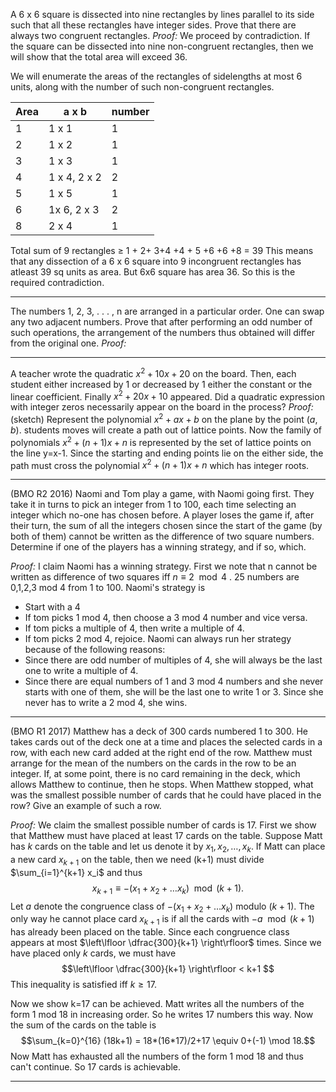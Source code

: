 A 6 x 6 square is dissected into nine rectangles by lines parallel to its side such that all these rectangles have integer sides. Prove that there are always two congruent rectangles.
*Proof:* We proceed by contradiction. If the square can be dissected into nine non-congruent rectangles, then we will show that the total area will exceed 36.

We will enumerate the areas of the rectangles of sidelengths at most 6 units, along with the number of such non-congruent rectangles.

| Area | a x b        | number |
| ---- | ------------ | ------ |
| 1    | 1 x 1        | 1      |
| 2    | 1 x 2        | 1      |
| 3    | 1 x 3        | 1      |
| 4    | 1 x 4, 2 x 2 | 2      |
| 5    | 1 x 5        | 1      |
| 6    | 1x 6, 2 x 3  | 2      |
| 8    | 2 x 4        | 1      |
Total sum of 9 rectangles $\geq$ 1 + 2+ 3+4 +4 + 5 +6 +6 +8 = 39
This means that any dissection of a 6 x 6 square into 9 incongruent rectangles has atleast 39 sq units as area. But 6x6 square has area 36. So this is the required contradiction.
____

The numbers 1, 2, 3, . . . , n are arranged in a particular order. One can swap any two adjacent numbers. Prove that after performing an odd number of such operations, the arrangement of the numbers thus obtained will differ from the original one.
*Proof:* 

---
A teacher wrote the quadratic $x^2 +10x+20$ on the board. Then, each student either increased by $1$ or decreased by $1$ either the constant or the linear coefficient. Finally $x^2 +20x+10$ appeared. Did a quadratic expression with integer zeros necessarily appear on the board in the process?
*Proof:* (sketch) Represent the polynomial $x^2+ax+b$ on the plane by the point $(a,b)$. students moves will create a path out of lattice points. Now the family of polynomials $x^2 + (n+1)x + n$ is represented by the set of lattice points on the line y=x-1. Since the starting and ending points lie on the either side, the path must cross the polynomial  $x^2 + (n+1)x + n$ which has integer roots.

---
 (BMO R2 2016) Naomi and Tom play a game, with Naomi going first. They take it in turns to pick an integer from 1 to 100, each time selecting an integer which no-one has chosen before. A player loses the game if, after their turn, the sum of all the integers chosen since the start of the game (by both of them) cannot be written as the difference of two square numbers. Determine if one of the players has a winning strategy, and if so, which.
 
*Proof:* I claim Naomi has a winning strategy. First we note that n cannot be written as difference of two squares iff $n \equiv 2  \mod 4$ .  25 numbers are 0,1,2,3 mod 4 from 1 to 100. Naomi's strategy is
- Start with a 4
- If tom picks 1 mod 4, then choose a 3 mod 4 number and vice versa.
- If tom picks a multiple of 4, then write a multiple of 4.
- If tom picks 2 mod 4, rejoice.
Naomi can always run her strategy because of the following reasons:
- Since there are odd number of multiples of 4, she will always be the last one to write a multiple of 4.
- Since there are equal numbers of 1 and 3 mod 4 numbers and she never starts with one of them, she will be the last one to write 1 or 3. 
Since she never has to write a 2 mod 4, she wins.
----
(BMO R1 2017) Matthew has a deck of 300 cards numbered 1 to 300. He takes cards out of the deck one at a time and places the selected cards in a row, with each new card added at the right end of the row. Matthew must arrange for the mean of the numbers on the cards in the row to be an integer. If, at some point, there is no card remaining in the deck, which allows Matthew to continue, then he stops. When Matthew stopped, what was the smallest possible number of cards that he could have placed in the row? Give an example of such a row.

*Proof:* We claim the smallest possible number of cards is 17.
First we show that Matthew must have placed at least 17 cards on the table.
Suppose Matt has $k$ cards on the table and let us denote it by $x_1,x_2,\ldots,x_k$. If Matt can place a new card $x_{k+1}$ on the table, then we need (k+1) must divide $\sum_{i=1}^{k+1} x_i$  and thus  $$x_{k+1}\equiv -(x_1+x_2+\ldots x_{k}) \mod (k+1).$$Let $a$ denote the congruence class of $-(x_1+x_2+\ldots x_{k})$  modulo $(k+1)$. The only way he cannot place card $x_{k+1}$ is if all the cards with $-a \mod (k+1)$ has already been placed on the table. Since each congruence class appears at most $\left\lfloor \dfrac{300}{k+1} \right\rfloor$ times. Since we have placed only $k$ cards, we must have $$\left\lfloor \dfrac{300}{k+1} \right\rfloor < k+1 $$
This inequality is satisfied iff $k \geq 17$. 

Now we show k=17 can be achieved. Matt writes all the numbers of the form 1 mod 18 in increasing order. So he writes 17 numbers this way. Now the sum of the cards on the table is $$\sum_{k=0}^{16} (18k+1) = 18*(16*17)/2+17 \equiv 0+(-1) \mod 18.$$
Now Matt has exhausted all the numbers of the form 1 mod 18 and thus can't continue. So 17 cards is achievable.

----